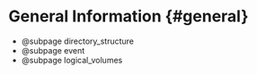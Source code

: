 # General Information {#general}

- @subpage directory_structure
- @subpage event
- @subpage logical_volumes
